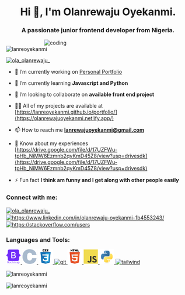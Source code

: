 <h1 align="center">Hi 👋, I'm Olanrewaju Oyekanmi.</h1>
<h3 align="center">A passionate junior frontend developer from Nigeria.</h3>
<img align="right" alt="coding" width="400"  src="https://miro.medium.com/v2/resize:fit:1400/1*K_B9fk4OLex0SizoDAUC3w.jpeg"  />

<p align="left"> <img src="https://komarev.com/ghpvc/?username=lanreoyekanmi&label=Profile%20views&color=0e75b6&style=flat" alt="lanreoyekanmi" /> </p>

<p align="left"> <a href="https://twitter.com/ola_olanrewaju_" target="blank"><img src="https://img.shields.io/twitter/follow/ola_olanrewaju_?logo=twitter&style=for-the-badge" alt="ola_olanrewaju_" /></a> </p>

- 🔭 I’m currently working on [Personal Portfolio](https://olanrewajuoyekanmi.netlify.app/)

- 🌱 I’m currently learning **Javascript and Python**

- 👯 I’m looking to collaborate on **available front end project**

- 👨‍💻 All of my projects are available at [https://lanreoyekanmi.github.io/portfolio/](https://olanrewajuoyekanmi.netlify.app/)

- 📫 How to reach me **lanrewajuoyekanmi@gmail.com**

- 📄 Know about my experiences [https://drive.google.com/file/d/17UZFWu-tpHb_NiMW6Ezmnb2qyKmD45Z8/view?usp=drivesdk](https://drive.google.com/file/d/17UZFWu-tpHb_NiMW6Ezmnb2qyKmD45Z8/view?usp=drivesdk)

- ⚡ Fun fact **I think am funny and I get along with other people easily**

<h3 align="left">Connect with me:</h3>
<p align="left">
<a href="https://twitter.com/ola_olanrewaju_" target="blank"><img align="center" src="https://raw.githubusercontent.com/rahuldkjain/github-profile-readme-generator/master/src/images/icons/Social/twitter.svg" alt="ola_olanrewaju_" height="30" width="40" /></a>
<a href="https://linkedin.com/in/https://www.linkedin.com/in/olanrewaju-oyekanmi-1b4553243/" target="blank"><img align="center" src="https://raw.githubusercontent.com/rahuldkjain/github-profile-readme-generator/master/src/images/icons/Social/linked-in-alt.svg" alt="https://www.linkedin.com/in/olanrewaju-oyekanmi-1b4553243/" height="30" width="40" /></a>
<a href="https://stackoverflow.com/users/https://stackoverflow.com/users" target="blank"><img align="center" src="https://raw.githubusercontent.com/rahuldkjain/github-profile-readme-generator/master/src/images/icons/Social/stack-overflow.svg" alt="https://stackoverflow.com/users" height="30" width="40" /></a>
</p>

<h3 align="left">Languages and Tools:</h3>
<p align="left"> <a href="https://getbootstrap.com" target="_blank" rel="noreferrer"> <img src="https://raw.githubusercontent.com/devicons/devicon/master/icons/bootstrap/bootstrap-plain-wordmark.svg" alt="bootstrap" width="40" height="40"/> </a> <a href="https://www.cprogramming.com/" target="_blank" rel="noreferrer"> <img src="https://raw.githubusercontent.com/devicons/devicon/master/icons/c/c-original.svg" alt="c" width="40" height="40"/> </a> <a href="https://www.w3schools.com/css/" target="_blank" rel="noreferrer"> <img src="https://raw.githubusercontent.com/devicons/devicon/master/icons/css3/css3-original-wordmark.svg" alt="css3" width="40" height="40"/> </a> <a href="https://git-scm.com/" target="_blank" rel="noreferrer"> <img src="https://www.vectorlogo.zone/logos/git-scm/git-scm-icon.svg" alt="git" width="40" height="40"/> </a> <a href="https://www.w3.org/html/" target="_blank" rel="noreferrer"> <img src="https://raw.githubusercontent.com/devicons/devicon/master/icons/html5/html5-original-wordmark.svg" alt="html5" width="40" height="40"/> </a> <a href="https://developer.mozilla.org/en-US/docs/Web/JavaScript" target="_blank" rel="noreferrer"> <img src="https://raw.githubusercontent.com/devicons/devicon/master/icons/javascript/javascript-original.svg" alt="javascript" width="40" height="40"/> </a> <a href="https://www.python.org" target="_blank" rel="noreferrer"> <img src="https://raw.githubusercontent.com/devicons/devicon/master/icons/python/python-original.svg" alt="python" width="40" height="40"/> </a> <a href="https://tailwindcss.com/" target="_blank" rel="noreferrer"> <img src="https://www.vectorlogo.zone/logos/tailwindcss/tailwindcss-icon.svg" alt="tailwind" width="40" height="40"/> </a> </p>

<p><img align="center" src="https://github-readme-stats.vercel.app/api/top-langs?username=lanreoyekanmi&show_icons=true&locale=en&layout=compact" alt="lanreoyekanmi" /></p>

<p><img align="center" src="https://github-readme-streak-stats.herokuapp.com/?user=lanreoyekanmi&" alt="lanreoyekanmi" /></p>
